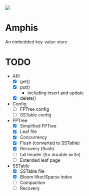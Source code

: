 ![](https://github.com/yito88/amphis/workflows/Amphis/badge.svg)

# Amphis
An embedded key-value store

# TODO
- API
  - [x] get()
  - [x] put()
    - including insert and update
  - [x] delete()

- Config
  - [ ] FPTree config
  - [ ] SSTable config

- FPTree
  - [x] Simplified FPTree
  - [x] Leaf file
  - [x] Concurrency
  - [x] Flush (converted to SSTable)
  - [x] Recovery (flush)
  - [ ] tail header (for durable write)
  - [ ] Extended leaf page

- SSTable
  - [x] SSTable file
  - [x] Bloom filter/Sparse index
  - [ ] Compaction
  - [ ] Recovery
